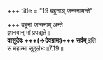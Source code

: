 +++
title = "19 बहूनाञ् जन्मनामन्ते"

+++
बहूनां जन्मनाम् अन्ते  
ज्ञानवान् मां प्रपद्यते।  
**वासुदेवः +++(→देवग्रामः)+++ सर्वम्** इति  
स महात्मा सुदुर्लभः॥7.19॥